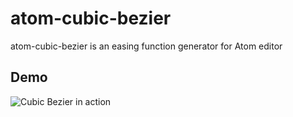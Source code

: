 atom-cubic-bezier
=================

atom-cubic-bezier  is an easing function generator for Atom editor 

## Demo

![Cubic Bezier in action](https://github.com/senthilporunan/atom-cubic-bezier/blob/master/resources/output.gif)
